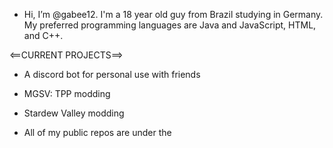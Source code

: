 - Hi, I’m @gabee12. I'm a 18 year old guy from Brazil studying in Germany. My preferred programming languages are Java and JavaScript, HTML, and C++.

<==CURRENT PROJECTS==>
- A discord bot for personal use with friends
- MGSV: TPP modding
- Stardew Valley modding

- All of my public repos are under the

<!---
gabee12/gabee12 is a ✨ special ✨ repository because its `README.md` (this file) appears on your GitHub profile.
You can click the Preview link to take a look at your changes.
--->
